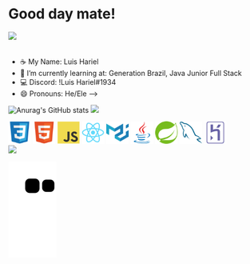 # Good day mate!

<div>
<img  height="200px" src="https://cdnb.artstation.com/p/assets/images/images/029/320/295/original/bogdan-mb0sco-coffeeanim.gif?1601147277"
</div> <br> </br>

- ☕️ My Name: Luis Hariel
- 🌆 I’m currently learning at: Generation Brazil, Java Junior Full Stack
- 💻 Discord: !Luis Hariel#1934
- 😄 Pronouns: He/Ele
--> 

![Anurag's GitHub stats](https://github-readme-stats.vercel.app/api?username=Luis2k21&theme=highcontrast&show_icons=true&border_radius=10px&&bg_color=DEG,100,100,200)
<img height="195em" src="https://github-readme-stats.vercel.app/api/top-langs/?username=Luis2k21&theme=highcontrast&layout=compact&lang_count=7&bg_color=DEG,110,100,300"/>


<div>  
<img src="https://raw.githubusercontent.com/devicons/devicon/2ae2a900d2f041da66e950e4d48052658d850630/icons/css3/css3-original.svg" width="45px">
<img src="https://raw.githubusercontent.com/devicons/devicon/2ae2a900d2f041da66e950e4d48052658d850630/icons/html5/html5-original.svg" width="45px">
<img src="https://raw.githubusercontent.com/devicons/devicon/2ae2a900d2f041da66e950e4d48052658d850630/icons/javascript/javascript-original.svg" width="45px">
<img src="https://raw.githubusercontent.com/devicons/devicon/2ae2a900d2f041da66e950e4d48052658d850630/icons/react/react-original.svg" width="45px">
<img src="https://raw.githubusercontent.com/devicons/devicon/2ae2a900d2f041da66e950e4d48052658d850630/icons/materialui/materialui-original.svg" width="45px">
<img src="https://raw.githubusercontent.com/devicons/devicon/2ae2a900d2f041da66e950e4d48052658d850630/icons/java/java-original.svg" width="45px">
<img src="https://raw.githubusercontent.com/devicons/devicon/2ae2a900d2f041da66e950e4d48052658d850630/icons/spring/spring-original.svg" width="45px">
<img src="https://raw.githubusercontent.com/devicons/devicon/2ae2a900d2f041da66e950e4d48052658d850630/icons/mysql/mysql-original.svg" width="45px">
<img src="https://raw.githubusercontent.com/devicons/devicon/2ae2a900d2f041da66e950e4d48052658d850630/icons/heroku/heroku-original.svg" width="45px">
</div>

<div>
  <a href="https://www.linkedin.com/in/luis-hariel-8152281b7/?_l=pt_BR" target="_blank"><img src="https://img.shields.io/badge/-LinkedIn-%230077B5?style=for-the-badge&logo=linkedin&logoColor=white" target="_blank"></a> 

![Snake animation](https://github.com/Luis2k21/Luis2k21/blob/output/github-contribution-grid-snake.svg)
